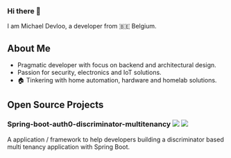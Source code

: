 ### Hi there 👋

I am Michael Devloo, a developer from 🇧🇪 Belgium.

## About Me

* Pragmatic developer with focus on backend and architectural design.
* Passion for security, electronics and IoT solutions.
* :house: Tinkering with home automation, hardware and homelab solutions.

## Open Source Projects

### Spring-boot-auth0-discriminator-multitenancy  [![](https://img.shields.io/github/stars/M-Devloo/Spring-boot-auth0-discriminator-multitenancy)](https://github.com/M-Devloo/Spring-boot-auth0-discriminator-multitenancy) [![](https://img.shields.io/github/forks/M-Devloo/Spring-boot-auth0-discriminator-multitenancy)](https://github.com/M-Devloo/Spring-boot-auth0-discriminator-multitenancy)

A application / framework to help developers building a discriminator based multi tenancy application with Spring Boot.
